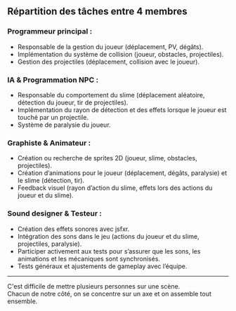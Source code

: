 ## Répartition des tâches entre 4 membres

### Programmeur principal :
- Responsable de la gestion du joueur (déplacement, PV, dégâts).
- Implémentation du système de collision (joueur, obstacles, projectiles).
- Gestion des projectiles (déplacement, collision avec le joueur).

### IA & Programmation NPC :
- Responsable du comportement du slime (déplacement aléatoire, détection du joueur, tir de projectiles).
- Implémentation du rayon de détection et des effets lorsque le joueur est touché par un projectile.
- Système de paralysie du joueur.

### Graphiste & Animateur :
- Création ou recherche de sprites 2D (joueur, slime, obstacles, projectiles).
- Création d’animations pour le joueur (déplacement, dégâts, paralysie) et le slime (détection, tir).
- Feedback visuel (rayon d’action du slime, effets lors des actions du joueur et du slime).

### Sound designer & Testeur :
- Création des effets sonores avec jsfxr.
- Intégration des sons dans le jeu (actions du joueur et du slime, projectiles, paralysie).
- Participer activement aux tests pour s’assurer que les sons, les animations et les mécaniques sont synchronisés.
- Tests généraux et ajustements de gameplay avec l’équipe.

---

C'est difficile de mettre plusieurs personnes sur une scène.  
Chacun de notre côté, on se concentre sur un axe et on assemble tout ensemble.

